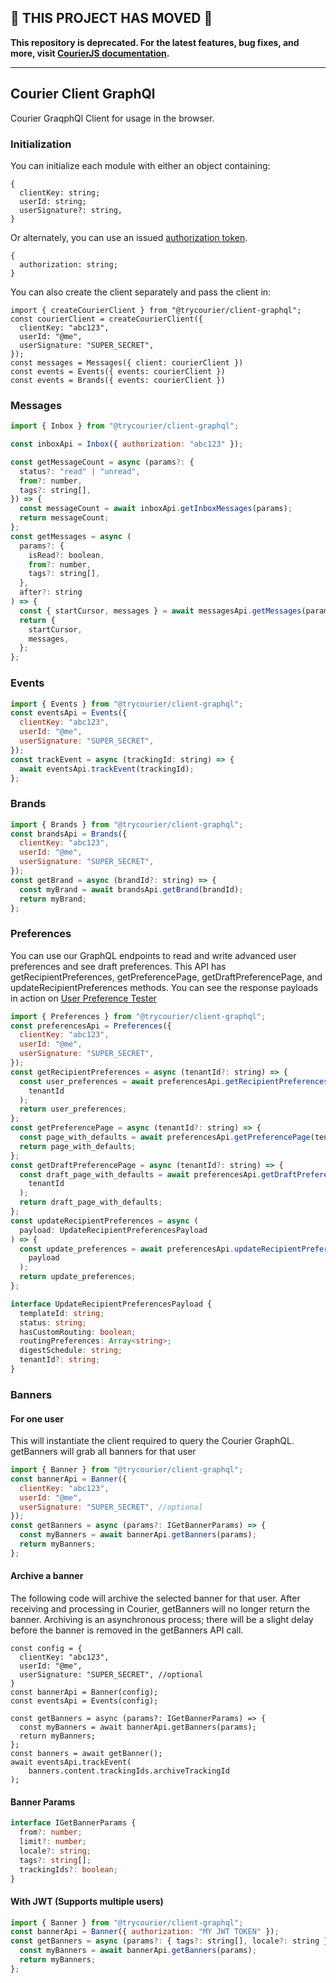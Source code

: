 ## 🚨 THIS PROJECT HAS MOVED 🚨

**This repository is deprecated. For the latest features, bug fixes, and more, visit [CourierJS documentation](https://www.courier.com/docs/sdk-libraries/courier-js-web).**

---

## Courier Client GraphQl

Courier GraqphQl Client for usage in the browser.

### Initialization

You can initialize each module with either an object containing:

```
{
  clientKey: string;
  userId: string;
  userSignature?: string,
}
```

Or alternately, you can use an issued [authorization token](https://www.courier.com/docs/reference/auth/issue-token/).

```
{
  authorization: string;
}
```

You can also create the client separately and pass the client in:

```
import { createCourierClient } from "@trycourier/client-graphql";
const courierClient = createCourierClient({
  clientKey: "abc123",
  userId: "@me",
  userSignature: "SUPER_SECRET",
});
const messages = Messages({ client: courierClient })
const events = Events({ events: courierClient })
const events = Brands({ events: courierClient })
```

### Messages

```js
import { Inbox } from "@trycourier/client-graphql";

const inboxApi = Inbox({ authorization: "abc123" });

const getMessageCount = async (params?: {
  status?: "read" | "unread",
  from?: number,
  tags?: string[],
}) => {
  const messageCount = await inboxApi.getInboxMessages(params);
  return messageCount;
};
const getMessages = async (
  params?: {
    isRead?: boolean,
    from?: number,
    tags?: string[],
  },
  after?: string
) => {
  const { startCursor, messages } = await messagesApi.getMessages(params);
  return {
    startCursor,
    messages,
  };
};
```

### Events

```js
import { Events } from "@trycourier/client-graphql";
const eventsApi = Events({
  clientKey: "abc123",
  userId: "@me",
  userSignature: "SUPER_SECRET",
});
const trackEvent = async (trackingId: string) => {
  await eventsApi.trackEvent(trackingId);
};
```

### Brands

```js
import { Brands } from "@trycourier/client-graphql";
const brandsApi = Brands({
  clientKey: "abc123",
  userId: "@me",
  userSignature: "SUPER_SECRET",
});
const getBrand = async (brandId?: string) => {
  const myBrand = await brandsApi.getBrand(brandId);
  return myBrand;
};
```

### Preferences

You can use our GraphQL endpoints to read and write advanced user preferences and see draft preferences. This API has getRecipientPreferences, getPreferencePage, getDraftPreferencePage, and updateRecipientPreferences methods. You can see the response payloads in action on [User Preference Tester](https://bwebs.github.io/courier-test/window-preferences.html)

```js
import { Preferences } from "@trycourier/client-graphql";
const preferencesApi = Preferences({
  clientKey: "abc123",
  userId: "@me",
  userSignature: "SUPER_SECRET",
});
const getRecipientPreferences = async (tenantId?: string) => {
  const user_preferences = await preferencesApi.getRecipientPreferences(
    tenantId
  );
  return user_preferences;
};
const getPreferencePage = async (tenantId?: string) => {
  const page_with_defaults = await preferencesApi.getPreferencePage(tenantId);
  return page_with_defaults;
};
const getDraftPreferencePage = async (tenantId?: string) => {
  const draft_page_with_defaults = await preferencesApi.getDraftPreferencePage(
    tenantId
  );
  return draft_page_with_defaults;
};
const updateRecipientPreferences = async (
  payload: UpdateRecipientPreferencesPayload
) => {
  const update_preferences = await preferencesApi.updateRecipientPreferences(
    payload
  );
  return update_preferences;
};
```

```ts
interface UpdateRecipientPreferencesPayload {
  templateId: string;
  status: string;
  hasCustomRouting: boolean;
  routingPreferences: Array<string>;
  digestSchedule: string;
  tenantId?: string;
}
```

### Banners

#### For one user

This will instantiate the client required to query the Courier GraphQL. getBanners will grab all banners for that user

```js
import { Banner } from "@trycourier/client-graphql";
const bannerApi = Banner({
  clientKey: "abc123",
  userId: "@me",
  userSignature: "SUPER_SECRET", //optional
});
const getBanners = async (params?: IGetBannerParams) => {
  const myBanners = await bannerApi.getBanners(params);
  return myBanners;
};
```

#### Archive a banner

The following code will archive the selected banner for that user. After receiving and processing in Courier, getBanners will no longer return the banner. Archiving is an asynchronous process; there will be a slight delay before the banner is removed in the getBanners API call.

```
const config = {
  clientKey: "abc123",
  userId: "@me",
  userSignature: "SUPER_SECRET", //optional
}
const bannerApi = Banner(config);
const eventsApi = Events(config);

const getBanners = async (params?: IGetBannerParams) => {
  const myBanners = await bannerApi.getBanners(params);
  return myBanners;
};
const banners = await getBanner();
await eventsApi.trackEvent(
    banners.content.trackingIds.archiveTrackingId
);
```

#### Banner Params

```typescript
interface IGetBannerParams {
  from?: number;
  limit?: number;
  locale?: string;
  tags?: string[];
  trackingIds?: boolean;
}
```

#### With JWT (Supports multiple users)

```js
import { Banner } from "@trycourier/client-graphql";
const bannerApi = Banner({ authorization: "MY JWT TOKEN" });
const getBanners = async (params?: { tags?: string[], locale?: string }) => {
  const myBanners = await bannerApi.getBanners(params);
  return myBanners;
};
```

